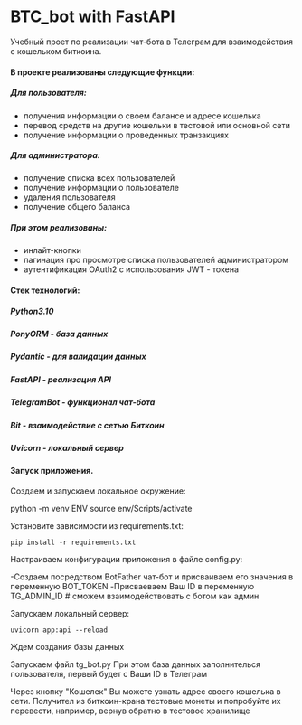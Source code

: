 # BTC_bot with FastAPI
Учебный проет по реализации чат-бота в Телеграм для взаимодействия с кошельком биткоина.

#### В проекте реализованы следующие функции:
##### Для пользователя:
- получения информации о своем балансе и адресе кошелька
- перевод средств на другие кошельки в тестовой или основной сети
- получение информации о проведенных транзакциях

##### Для администратора:
- получение списка всех пользователей
- получение информации о пользователе
- удаления пользователя 
- получение общего баланса

##### При этом реализованы:
- инлайт-кнопки
- пагинация про просмотре списка пользователей администратором
- аутентификация OAuth2 c использования JWT - токена


#### Стек технологий:
##### Python3.10
##### PonyORM - база данных
##### Pydantic - для валидации данных
##### FastAPI - реализация API
##### TelegramBot - функционал чат-бота
##### Bit - взаимодействие с сетью Биткоин
##### Uvicorn - локальный сервер


#### Запуск приложения.

Создаем и запускаем локальное окружение:

python -m venv ENV 
source env/Scripts/activate

Установите зависимости из requirements.txt:

`pip install -r requirements.txt`

Настраиваем конфигурации приложения в файле config.py:

-Создаем посредством BotFather чат-бот и присваиваем его значения в переменную BOT_TOKEN
-Присваеваем Ваш ID в переменную TG_ADMIN_ID # сможем взаимодействовать с ботом как админ

Запускаем локальный сервер:

`uvicorn app:api --reload`

Ждем создания базы данных

Запускаем файл tg_bot.py
При этом база данных заполнителься пользователя, первый будет с Ваши ID в Телеграм

Через кнопку "Кошелек" Вы можете узнать адрес своего кошелька в сети.
Получител из биткоин-крана тестовые монеты и попробуйте их перевести, например, вернув обратно в тестовое хранилище





